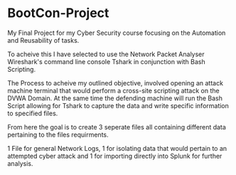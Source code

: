 # BootCon-Project
My Final Project for my Cyber Security course focusing on the Automation and Reusability of tasks.

To acheive this I have selected to use the Network Packet Analyser Wireshark's command line console Tshark in conjunction with Bash Scripting.

The Process to acheive my outlined objective, involved opening an attack machine terminal that would perform a cross-site scripting attack on the DVWA Domain. At the same time the defending machine will run the Bash Script allowing for Tshark to capture the data and write specific information to specified files.

From here the goal is to create 3 seperate files all containing different data pertaining to the files requirments.

1 File for general Network Logs, 1 for isolating data that would pertain to an attempted cyber attack and 1 for importing directly into Splunk for further analysis.
